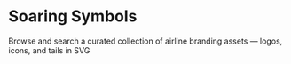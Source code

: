 # Soaring Symbols

Browse and search a curated collection of airline branding assets — logos, icons, and tails in SVG